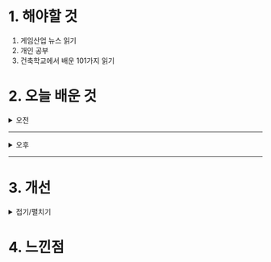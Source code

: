 
# 1. 해야할 것

1. 게임산업 뉴스 읽기 
2. 개인 공부  
3. 건축학교에서 배운 101가지 읽기



# 2. 오늘 배운 것

<details>
<summary>오전</summary>

## 오늘의 뉴스




</details>

****

<details>
<summary>오후</summary>

## 건축학교에서 배운 101가지


****
## 원신 플레이
![image](https://github.com/user-attachments/assets/25ac8a9d-bb0c-4d45-8d4a-d05580aa3b8a)

![image](https://github.com/user-attachments/assets/534806b3-cfee-4385-b0eb-25afbba860f4)

![image](https://github.com/user-attachments/assets/8cb67588-5f15-431d-a3d6-9953a63086e2)

![image](https://github.com/user-attachments/assets/dbc1736f-7510-4856-9235-146032d98ebb)

![image](https://github.com/user-attachments/assets/7d860820-87cd-46fd-a5a3-48ae81a3199e)
```
이렇게해서 바다속 마왕의 궁전은 끝이 났다.
봉인을 풀고 악장을 이용하여 악기를 복원하는 과정이 인상깊었다.
```
### 수선화 십자
![image](https://github.com/user-attachments/assets/74d1d208-6fa0-471f-b648-dd5942e600e8)

</details>

****


# 3. 개선


<details>
<summary>접기/펼치기</summary>


</details>



# 4. 느낀점


